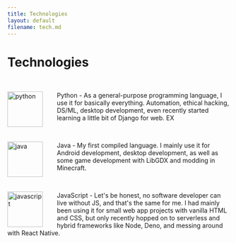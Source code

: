 ```yaml
---
title: Technologies
layout: default
filename: tech.md
--- 
```


# Technologies
<br/>

<div style="margin: 0 auto;">
  <img style="float: left; margin-right:2rem;" src="https://cdn.discordapp.com/attachments/342481673822404608/759281791214551050/python.png" alt="python" width="80"/>
  <p>
    Python - As a general-purpose programming language, I use it for basically everything. Automation, ethical hacking, DS/ML, desktop development, even recently started learning a little bit of Django for web. EX
  </p>
</div>

<br/>

<div style="margin: 0 auto;">
  <img style="float: left; margin-right:2rem;" src="https://cdn.discordapp.com/attachments/342481673822404608/759281788467150858/javabro.png" alt="java" width="80"/>
  <p>
    Java - My first compiled language. I mainly use it for Android development, desktop development, as well as some game development with LibGDX and modding in Minecraft.
  </p>
</div>

<br/>

<div style="margin: 0 auto;">
  <img style="float: left; margin-right:2rem;" src="https://cdn.discordapp.com/attachments/342481673822404608/759281789595549717/javascript.png" alt="javascript" width="80"/>
  <p>
    JavaScript - Let's be honest, no software developer can live without JS, and that's the same for me. I had mainly been using it for small web app projects with vanilla HTML and CSS, but only recently hopped on to serverless and hybrid frameworks like Node, Deno, and messing around with React Native.
  </p>
</div>
